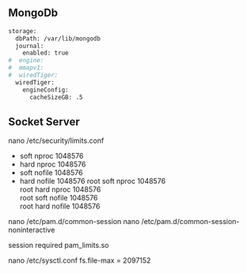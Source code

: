 ## MongoDb
```sh   
storage:
  dbPath: /var/lib/mongodb
  journal:
    enabled: true
#  engine:
#  mmapv1:
#  wiredTiger:
  wiredTiger:
    engineConfig:
      cacheSizeGB: .5

```

## Socket Server

nano /etc/security/limits.conf

* soft     nproc          1048576    
* hard     nproc          1048576   
* soft     nofile         1048576   
* hard     nofile         1048576
root soft     nproc          1048576    
root hard     nproc          1048576   
root soft     nofile         1048576   
root hard     nofile         1048576

nano /etc/pam.d/common-session
nano /etc/pam.d/common-session-noninteractive

session required pam_limits.so

nano /etc/sysctl.conf
fs.file-max = 2097152
